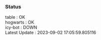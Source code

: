 ### Status


table : OK  
hogwarts : OK  
icy-bot : DOWN  
Latest Update : 2023-09-02 17:05:59.805116
